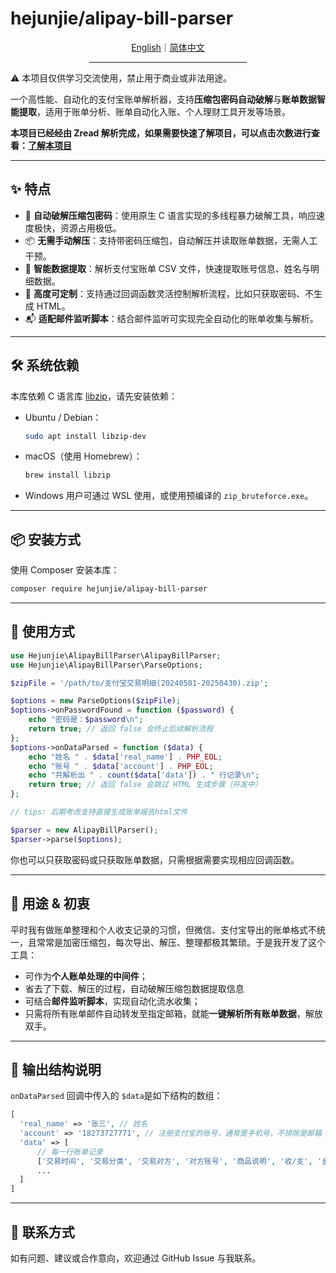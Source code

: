 # hejunjie/alipay-bill-parser

<div align="center">
  <a href="./README.md">English</a>｜<a href="./README.zh-CN.md">简体中文</a>
  <hr width="50%"/>
</div>

⚠️ 本项目仅供学习交流使用，禁止用于商业或非法用途。

一个高性能、自动化的支付宝账单解析器，支持**压缩包密码自动破解**与**账单数据智能提取**，适用于账单分析、账单自动化入账、个人理财工具开发等场景。

**本项目已经经由 Zread 解析完成，如果需要快速了解项目，可以点击次数进行查看：[了解本项目](https://zread.ai/zxc7563598/php-alipay-bill-parser)**

---

## ✨ 特点

* 🔐 **自动破解压缩包密码**：使用原生 C 语言实现的多线程暴力破解工具，响应速度极快，资源占用极低。
* 📦 **无需手动解压**：支持带密码压缩包，自动解压并读取账单数据，无需人工干预。
* 📄 **智能数据提取**：解析支付宝账单 CSV 文件，快速提取账号信息、姓名与明细数据。
* 🧩 **高度可定制**：支持通过回调函数灵活控制解析流程，比如只获取密码、不生成 HTML。
* 📬 **适配邮件监听脚本**：结合邮件监听可实现完全自动化的账单收集与解析。

---

## 🛠 系统依赖

本库依赖 C 语言库 [libzip](https://libzip.org/)，请先安装依赖：

* Ubuntu / Debian：

  ```bash
  sudo apt install libzip-dev
  ```

* macOS（使用 Homebrew）：

  ```bash
  brew install libzip
  ```
* Windows 用户可通过 WSL 使用，或使用预编译的 `zip_bruteforce.exe`​。

---

## 📦 安装方式

使用 Composer 安装本库：

```bash
composer require hejunjie/alipay-bill-parser
```

---

## 🚀 使用方式

```php
use Hejunjie\AlipayBillParser\AlipayBillParser;
use Hejunjie\AlipayBillParser\ParseOptions;

$zipFile = '/path/to/支付宝交易明细(20240501-20250430).zip';

$options = new ParseOptions($zipFile);
$options->onPasswordFound = function ($password) {
    echo "密码是：$password\n";
    return true; // 返回 false 会终止后续解析流程
};
$options->onDataParsed = function ($data) {
    echo "姓名 " . $data['real_name'] . PHP_EOL;
    echo "账号 " . $data['account'] . PHP_EOL;
    echo "共解析出 " . count($data['data']) . " 行记录\n";
    return true; // 返回 false 会跳过 HTML 生成步骤（开发中）
};

// tips: 后期考虑支持直接生成账单报告html文件

$parser = new AlipayBillParser();
$parser->parse($options);
```

你也可以只获取密码或只获取账单数据，只需根据需要实现相应回调函数。

---

## 🧠 用途 & 初衷

平时我有做账单整理和个人收支记录的习惯，但微信、支付宝导出的账单格式不统一，且常常是加密压缩包，每次导出、解压、整理都极其繁琐。于是我开发了这个工具：

* 可作为**个人账单处理的中间件**；
* 省去了下载、解压的过程，自动破解压缩包数据提取信息
* 可结合**邮件监听脚本**，实现自动化流水收集；
* 只需将所有账单邮件自动转发至指定邮箱，就能**一键解析所有账单数据**，解放双手。

---

## 🧾 输出结构说明

​`onDataParsed`​ 回调中传入的 `$data`​ 是如下结构的数组：

```php
[
  'real_name' => '张三', // 姓名
  'account' => '18273727771', // 注册支付宝的账号，通常是手机号，不排除是邮箱
  'data' => [
      // 每一行账单记录	
      ['交易时间', '交易分类', '交易对方', '对方账号', '商品说明', '收/支', '金额', '收/付款方式', '交易状态', '交易订单号', '商家订单号', '备注'],
      ...
  ]
]
```

---

## 📮 联系方式

如有问题、建议或合作意向，欢迎通过 GitHub Issue 与我联系。
